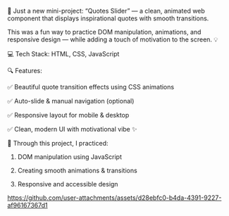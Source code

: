 🎉 Just  a new mini-project: “Quotes Slider” — a clean, animated web component that displays inspirational quotes with smooth transitions.

This was a fun way to practice DOM manipulation, animations, and responsive design — while adding a touch of motivation to the screen. 💡

💻 Tech Stack: HTML, CSS, JavaScript

🔍 Features:

✅ Beautiful quote transition effects using CSS animations

✅ Auto-slide & manual navigation (optional)

✅ Responsive layout for mobile & desktop

✅ Clean, modern UI with motivational vibe ✨

🧠 Through this project, I practiced:

1. DOM manipulation using JavaScript

2. Creating smooth animations & transitions

3. Responsive and accessible design


https://github.com/user-attachments/assets/d28ebfc0-b4da-4391-9227-af96167367d1
